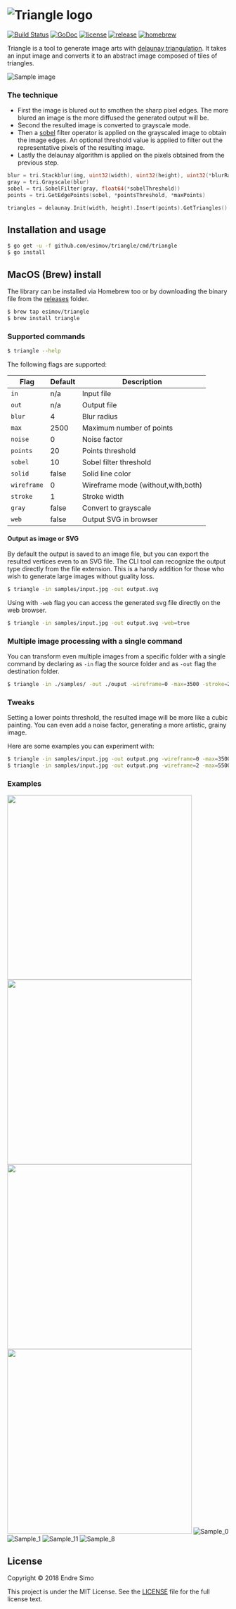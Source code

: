 
# ![Triangle logo](https://user-images.githubusercontent.com/883386/32769128-4d9625c6-c923-11e7-9a96-030f2f0efff3.png)

[![Build Status](https://travis-ci.org/esimov/triangle.svg?branch=master)](https://travis-ci.org/esimov/triangle)
[![GoDoc](https://godoc.org/github.com/golang/gddo?status.svg)](https://godoc.org/github.com/esimov/triangle)
[![license](https://img.shields.io/github/license/mashape/apistatus.svg?style=flat)](./LICENSE)
[![release](https://img.shields.io/badge/release-v1.0.3-blue.svg)]()
[![homebrew](https://img.shields.io/badge/homebrew-v1.0.3-orange.svg)](https://github.com/esimov/homebrew-triangle)

Triangle is a tool to generate image arts with [delaunay triangulation](https://en.wikipedia.org/wiki/Delaunay_triangulation). It takes an input image and converts it to an abstract image composed of tiles of triangles.

![Sample image](https://github.com/esimov/triangle/blob/master/output/sample_3.png)

### The technique
* First the image is blured out to smothen the sharp pixel edges. The more blured an image is the more diffused the generated output will be.
* Second the resulted image is converted to grayscale mode. 
* Then a [sobel](https://en.wikipedia.org/wiki/Sobel_operator) filter operator is applied on the grayscaled image to obtain the image edges. An optional threshold value is applied to filter out the representative pixels of the resulting image.
* Lastly the delaunay algorithm is applied on the pixels obtained from the previous step.

```go
blur = tri.Stackblur(img, uint32(width), uint32(height), uint32(*blurRadius))
gray = tri.Grayscale(blur)
sobel = tri.SobelFilter(gray, float64(*sobelThreshold))
points = tri.GetEdgePoints(sobel, *pointsThreshold, *maxPoints)

triangles = delaunay.Init(width, height).Insert(points).GetTriangles()
```
## Installation and usage
```bash
$ go get -u -f github.com/esimov/triangle/cmd/triangle
$ go install
```
## MacOS (Brew) install
The library can be installed via Homebrew too or by downloading the binary file from the [releases](https://github.com/esimov/triangle/releases) folder.

```bash
$ brew tap esimov/triangle
$ brew install triangle
```

### Supported commands

```bash
$ triangle --help
```
The following flags are supported:

| Flag | Default | Description |
| --- | --- | --- |
| `in` | n/a | Input file |
| `out` | n/a | Output file |
| `blur` | 4 | Blur radius |
| `max` | 2500 | Maximum number of points |
| `noise` | 0 | Noise factor |
| `points` | 20 | Points threshold |
| `sobel` | 10 | Sobel filter threshold |
| `solid` | false | Solid line color |
| `wireframe` | 0 | Wireframe mode (without,with,both) |
| `stroke` | 1 | Stroke width |
| `gray` | false | Convert to grayscale |
| `web` | false | Output SVG in browser |

#### Output as image or SVG
By default the output is saved to an image file, but you can export the resulted vertices even to an SVG file. The CLI tool can recognize the output type directly from the file extension. This is a handy addition for those who wish to generate large images without guality loss.

```bash
$ triangle -in samples/input.jpg -out output.svg
```

Using with `-web` flag you can access the generated svg file directly on the web browser.


```bash
$ triangle -in samples/input.jpg -out output.svg -web=true
```

### Multiple image processing with a single command
You can transform even multiple images from a specific folder with a single command by declaring as `-in` flag the source folder and as `-out` flag the destination folder.

```bash
$ triangle -in ./samples/ -out ./ouput -wireframe=0 -max=3500 -stroke=2 -blur=2 -noise=4
```
### Tweaks
Setting a lower points threshold, the resulted image will be more like a cubic painting. You can even add a noise factor, generating a more artistic, grainy image.

Here are some examples you can experiment with:
```bash
$ triangle -in samples/input.jpg -out output.png -wireframe=0 -max=3500 -stroke=2 -blur=2
$ triangle -in samples/input.jpg -out output.png -wireframe=2 -max=5500 -stroke=1 -blur=10
```

### Examples

<a href="https://github.com/esimov/triangle/blob/master/output/sample_3.png"><img src="https://github.com/esimov/triangle/blob/master/output/sample_3.png" width=420/></a>
<a href="https://github.com/esimov/triangle/blob/master/output/sample_4.png"><img src="https://github.com/esimov/triangle/blob/master/output/sample_4.png" width=420/></a>
<a href="https://github.com/esimov/triangle/blob/master/output/sample_5.png"><img src="https://github.com/esimov/triangle/blob/master/output/sample_5.png" width=420/></a>
<a href="https://github.com/esimov/triangle/blob/master/output/sample_6.png"><img src="https://github.com/esimov/triangle/blob/master/output/sample_6.png" width=420/></a>
![Sample_0](https://github.com/esimov/triangle/blob/master/output/sample_0.png)
![Sample_1](https://github.com/esimov/triangle/blob/master/output/sample_1.png)
![Sample_11](https://github.com/esimov/triangle/blob/master/output/sample_11.png)
![Sample_8](https://github.com/esimov/triangle/blob/master/output/sample_8.png)


## License
Copyright © 2018 Endre Simo

This project is under the MIT License. See the [LICENSE](https://github.com/esimov/triangle/blob/master/LICENSE) file for the full license text.
